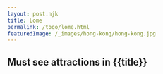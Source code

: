 ```yaml
---
layout: post.njk
title: Lome
permalink: /togo/lome.html
featuredImage: /_images/hong-kong/hong-kong.jpg
---
```

## Must see attractions in {{title}}
